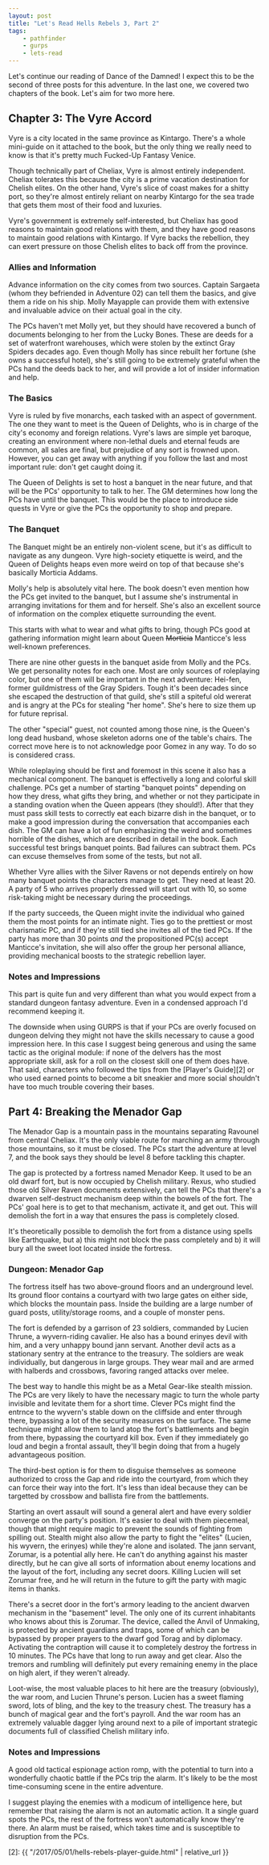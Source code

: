 ```yaml
---
layout: post
title: "Let's Read Hells Rebels 3, Part 2"
tags:
    - pathfinder
    - gurps
    - lets-read
---
```


Let's continue our reading of Dance of the Damned! I expect this to be the
second of three posts for this adventure. In the last one, we covered two
chapters of the book. Let's aim for two more here.

## Chapter 3: The Vyre Accord

Vyre is a city located in the same province as Kintargo. There's a whole
mini-guide on it attached to the book, but the only thing we really need to know
is that it's pretty much Fucked-Up Fantasy Venice.

Though technically part of Cheliax, Vyre is almost entirely independent. Cheliax
tolerates this because the city is a prime vacation destination for Chelish
elites. On the other hand, Vyre's slice of coast makes for a shitty port, so
they're almost entirely reliant on nearby Kintargo for the sea trade that gets
them most of their food and luxuries.

Vyre's government is extremely self-interested, but Cheliax has good reasons to
maintain good relations with them, and they have good reasons to maintain good
relations with Kintargo. If Vyre backs the rebellion, they can exert pressure on
those Chelish elites to back off from the province.

### Allies and Information

Advance information on the city comes from two sources. Captain Sargaeta (whom
they befriended in Adventure 02) can tell them the basics, and give them a ride
on his ship. Molly Mayapple can provide them with extensive and invaluable
advice on their actual goal in the city.

The PCs haven't met Molly yet, but they should have recovered a bunch of
documents belonging to her from the Lucky Bones. These are deeds for a set of
waterfront warehouses, which were stolen by the extinct Gray Spiders decades
ago. Even though Molly has since rebuilt her fortune (she owns a successful
hotel), she's still going to be extremely grateful when the PCs hand the deeds
back to her, and will provide a lot of insider information and help.

### The Basics

Vyre is ruled by five monarchs, each tasked with an aspect of government. The
one they want to meet is the Queen of Delights, who is in charge of the city's
economy and foreign relations. Vyre's laws are simple yet baroque, creating an
environment where non-lethal duels and eternal feuds are common, all sales are
final, but prejudice of any sort is frowned upon. However, you can get away with
anything if you follow the last and most important rule: don't get caught doing
it.

The Queen of Delights is set to host a banquet in the near future, and that will
be the PCs' opportunity to talk to her. The GM determines how long the PCs have
until the banquet. This would be the place to introduce side quests in Vyre or
give the PCs the opportunity to shop and prepare.


### The Banquet

The Banquet might be an entirely non-violent scene, but it's as difficult to
navigate as any dungeon. Vyre high-society etiquette is weird, and the Queen of
Delights heaps even more weird on top of that because she's basically Morticia
Addams.

Molly's help is absolutely vital here. The book doesn't even mention how the PCs
get invited to the banquet, but I assume she's instrumental in arranging
invitations for them and for herself. She's also an excellent source of
information on the complex etiquette surrounding the event.

This starts with what to wear and what gifts to bring, though PCs good at
gathering information might learn about Queen ~~Morticia~~ Manticce's less
well-known preferences.

There are nine other guests in the banquet aside from Molly and the PCs. We get
personality notes for each one. Most are only sources of roleplaying color, but
one of them will be important in the next adventure: Hei-fen, former
guildmistress of the Gray Spiders. Tough it's been decades since she escaped the
destruction of that guild, she's still a spiteful old wererat and is angry at
the PCs for stealing "her home". She's here to size them up for future reprisal.

The other "special" guest, not counted among those nine, is the Queen's long
dead husband, whose skeleton adorns one of the table's chairs. The correct move
here is to not acknowledge poor Gomez in any way. To do so is considered crass.

While roleplaying should be first and foremost in this scene it also has a
mechanical component. The banquet is effectivelly a long and colorful skill
challenge. PCs get a number of starting "banquet points" depending on how they
dress, what gifts they bring, and whether or not they participate in a standing
ovation when the Queen appears (they should!). After that they must pass skill
tests to correctly eat each bizarre dish in the banquet, or to make a good
impression during the conversation that accompanies each dish. The GM can have a
lot of fun emphasizing the weird and sometimes horrible of the dishes, which are
described in detail in the book. Each successful test brings banquet points. Bad
failures can subtract them. PCs can excuse themselves from some of the tests,
but not all.

Whether Vyre allies with the Silver Ravens or not depends entirely on how many
banquet points the characters manage to get. They need at least 20. A party of 5
who arrives properly dressed will start out with 10, so some risk-taking might
be necessary during the proceedings.

If the party succeeds, the Queen might invite the individual who gained them the
most points for an intimate night. Ties go to the prettiest or most charismatic
PC, and if they're still tied she invites all of the tied PCs. If the party has
more than 30 points _and_ the propositioned PC(s) accept Manticce's invitation,
she will also offer the group her personal alliance, providing mechanical boosts
to the strategic rebellion layer.

### Notes and Impressions

This part is quite fun and very different than what you would expect from a
standard dungeon fantasy adventure. Even in a condensed approach I'd recommend
keeping it.

The downside when using GURPS is that if your PCs are overly focused on dungeon
delving they might not have the skills necessary to cause a good impression
here. In this case I suggest being generous and using the same tactic as the
original module: if none of the delvers has the most appropriate skill, ask for
a roll on the closest skill one of them does have. That said, characters who
followed the tips from the [Player's Guide][2] or who used earned points to
become a bit sneakier and more social shouldn't have too much trouble covering
their bases.

## Part 4: Breaking the Menador Gap


The Menador Gap is a mountain pass in the mountains separating Ravounel from
central Cheliax. It's the only viable route for marching an army through those
mountains, so it must be closed. The PCs start the adventure at level 7, and the
book says they should be level 8 before tackling this chapter.

The gap is protected by a fortress named Menador Keep. It used to be an old
dwarf fort, but is now occupied by Chelish military. Rexus, who studied those
old Silver Raven documents extensively, can tell the PCs that there's a dwarven
self-destruct mechanism deep within the bowels of the fort. The PCs' goal here
is to get to that mechanism, activate it, and get out. This will demolish the
fort in a way that ensures the pass is completely closed.

It's theoretically possible to demolish the fort from a distance using spells
like Earthquake, but a) this might not block the pass completely and b) it will
bury all the sweet loot located inside the fortress.

### Dungeon: Menador Gap

The fortress itself has two above-ground floors and an underground level. Its
ground floor contains a courtyard with two large gates on either side, which
blocks the mountain pass. Inside the building are a large number of guard posts,
utility/storage rooms, and a couple of monster pens.

The fort is defended by a garrison of 23 soldiers, commanded by Lucien Thrune, a
wyvern-riding cavalier. He also has a bound erinyes devil with him, and a very
unhappy bound jann servant. Another devil acts as a stationary sentry at the
entrance to the treasury. The soldiers are weak individually, but dangerous in
large groups. They wear mail and are armed with halberds and crossbows, favoring
ranged attacks over melee.

The best way to handle this might be as a Metal Gear-like stealth mission. The
PCs are very likely to have the necessary magic to turn the whole party
invisible and levitate them for a short time. Clever PCs might find the entrnce
to the wyvern's stable down on the cliffside and enter through there, bypassing
a lot of the security measures on the surface. The same technique might allow
them to land atop the fort's battlements and begin from there, bypassing the
courtyard kill box. Even if they immediately go loud and begin a frontal
assault, they'll begin doing that from a hugely advantageous position.

The third-best option is for them to disguise themselves as someone authorized
to cross the Gap and ride into the courtyard, from which they can force their
way into the fort. It's less than ideal because they can be targetted by
crossbow and ballista fire from the battlements.

Starting an overt assault will sound a general alert and have every soldier
converge on the party's position. It's easier to deal with them piecemeal,
though that might require magic to prevent the sounds of fighting from spilling
out. Stealth might also allow the party to fight the "elites" (Lucien, his
wyvern, the erinyes) while they're alone and isolated. The jann servant,
Zorumar, is a potential ally here. He can't do anything against his master
directly, but he can give all sorts of information about enemy locations and the
layout of the fort, including any secret doors. Killing Lucien will set Zorumar
free, and he will return in the future to gift the party with magic items in
thanks.

There's a secret door in the fort's armory leading to the ancient dwarven
mechanism in the "basement" level. The only one of its current inhabitants who
knows about this is Zorumar.  The device, called the Anvil of Unmaking, is
protected by ancient guardians and traps, some of which can be bypassed by
proper prayers to the dwarf god Torag and by diplomacy. Activating the
contraption will cause it to completely destroy the fortress in 10 minutes. The
PCs have that long to run away and get clear. Also the tremors and rumbling will
definitely put every remaining enemy in the place on high alert, if they weren't
already.

Loot-wise, the most valuable places to hit here are the treasury (obviously),
the war room, and Lucien Thrune's person. Lucien has a sweet flaming sword, lots
of bling, and the key to the treasury chest. The treasury has a bunch of magical
gear and the fort's payroll. And the war room has an extremely valuable dagger
lying around next to a pile of important strategic documents full of classified
Chelish military info.

### Notes and Impressions

A good old tactical espionage action romp, with the potential to turn into a
wonderfully chaotic battle if the PCs trip the alarm. It's likely to be the most
time-consuming scene in the entire adventure.

I suggest playing the enemies with a modicum of intelligence here, but remember
that raising the alarm is not an automatic action. It a single guard spots the
PCs, the rest of the fortress won't automatically know they're there. An alarm
must be raised, which takes time and is susceptible to disruption from the
PCs.

[2]: {{ "/2017/05/01/hells-rebels-player-guide.html" | relative_url }}
